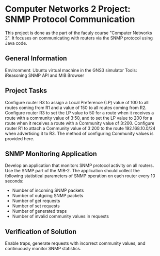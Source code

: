 # Computer Networks 2 Project: SNMP Protocol Communication
This project is done as the part of the faculy course "Computer Networks 2". It focuses on communicating with routers via the SNMP protocol using Java code.

## General Information
Environment: Ubuntu virtual machine in the GNS3 simulator
Tools: iReasoning SNMP API and MIB Browser

## Project Tasks
Configure router R3 to assign a Local Preference (LP) value of 100 to all routes coming from R1 and a value of 150 to all routes coming from R2.
Configure router R3 to set the LP value to 50 for a route when it receives a route with a community value of 3:50, and to set the LP value to 200 for a route when it receives a route with a Community value of 3:200.
Configure router R1 to attach a Community value of 3:200 to the route 192.168.10.0/24 when advertising it to R3. The method of configuring Community values is provided here.

## SNMP Monitoring Application
Develop an application that monitors SNMP protocol activity on all routers. Use the SNMP part of the MIB-2. The application should collect the following statistical parameters of SNMP operation on each router every 10 seconds:

- Number of incoming SNMP packets
- Number of outgoing SNMP packets
- Number of get requests
- Number of set requests
- Number of generated traps
- Number of invalid community values in requests

## Verification of Solution
Enable traps, generate requests with incorrect community values, and continuously monitor SNMP statistics.
